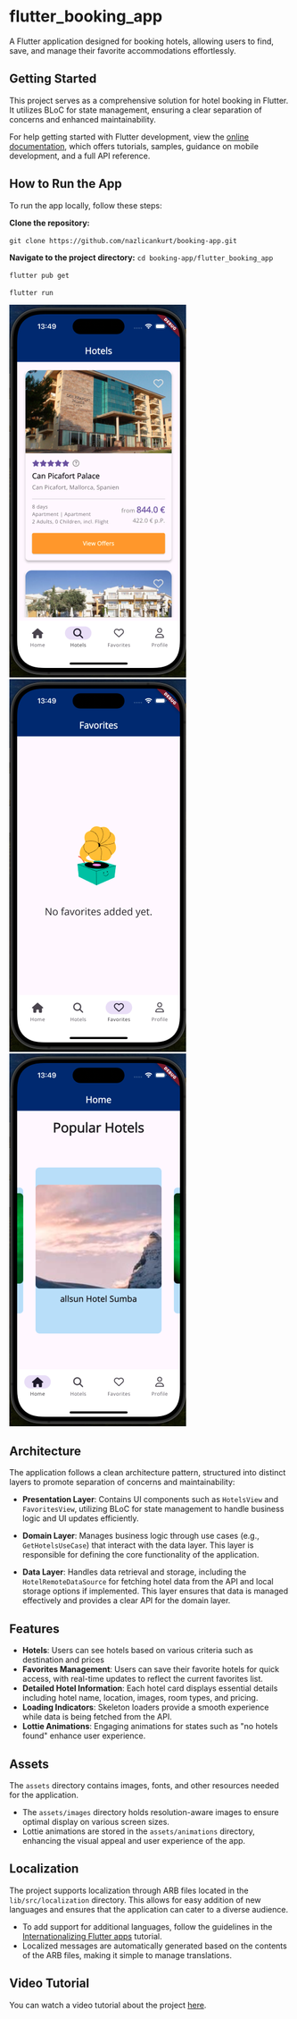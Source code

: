# flutter_booking_app


A Flutter application designed for booking hotels, allowing users to find, save, and manage their favorite accommodations effortlessly.

## Getting Started

This project serves as a comprehensive solution for hotel booking in Flutter. It utilizes BLoC for state management, ensuring a clear separation of concerns and enhanced maintainability.

For help getting started with Flutter development, view the
[online documentation](https://docs.flutter.dev), which offers tutorials,
samples, guidance on mobile development, and a full API reference.

## How to Run the App

To run the app locally, follow these steps:

**Clone the repository:**

``git clone https://github.com/nazlicankurt/booking-app.git``

**Navigate to the project directory:**
``cd booking-app/flutter_booking_app``


``flutter pub get``

``flutter run``

![Hotel Image](assets/images/hotel.png)
![Hotel Image](assets/images/favori.png)
![Hotel Image](assets/images/home.png)


## Architecture

The application follows a clean architecture pattern, structured into distinct layers to promote separation of concerns and maintainability:

- **Presentation Layer**: Contains UI components such as `HotelsView` and `FavoritesView`, utilizing BLoC for state management to handle business logic and UI updates efficiently.
  
- **Domain Layer**: Manages business logic through use cases (e.g., `GetHotelsUseCase`) that interact with the data layer. This layer is responsible for defining the core functionality of the application.
  
- **Data Layer**: Handles data retrieval and storage, including the `HotelRemoteDataSource` for fetching hotel data from the API and local storage options if implemented. This layer ensures that data is managed effectively and provides a clear API for the domain layer.


## Features

- **Hotels**: Users can see hotels based on various criteria such as destination and prices
- **Favorites Management**: Users can save their favorite hotels for quick access, with real-time updates to reflect the current favorites list.
- **Detailed Hotel Information**: Each hotel card displays essential details including hotel name, location, images, room types, and pricing.
- **Loading Indicators**: Skeleton loaders provide a smooth experience while data is being fetched from the API.
- **Lottie Animations**: Engaging animations for states such as "no hotels found" enhance user experience.


## Assets

The `assets` directory contains images, fonts, and other resources needed for the application.

- The `assets/images` directory holds resolution-aware images to ensure optimal display on various screen sizes.
- Lottie animations are stored in the `assets/animations` directory, enhancing the visual appeal and user experience of the app.


## Localization

The project supports localization through ARB files located in the `lib/src/localization` directory. This allows for easy addition of new languages and ensures that the application can cater to a diverse audience.

- To add support for additional languages, follow the guidelines in the [Internationalizing Flutter apps](https://flutter.dev/docs/development/accessibility-and-localization/internationalization) tutorial.
- Localized messages are automatically generated based on the contents of the ARB files, making it simple to manage translations.


## Video Tutorial

You can watch a video tutorial about the project [here](https://vimeo.com/1017045772?share=copy).